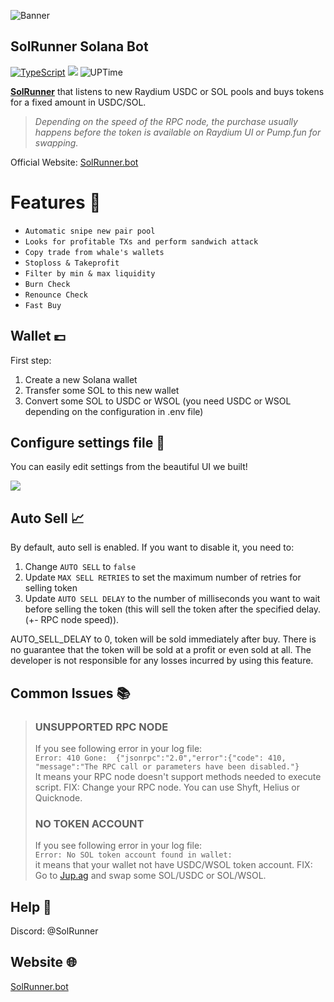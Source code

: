 ![Banner](https://solrunner.bot/images/solrunner-text.png)

## SolRunner Solana Bot

[![TypeScript](https://badgen.net/badge/icon/typescript?icon=typescript&label)](https://typescriptlang.org)
![](https://img.shields.io/badge/soar-trading_bot-blue)
![UPTime](https://camo.githubusercontent.com/4a67ad96d71cca235a4393b2f3b79aabb0a3d42d555030632f1110e9eedde567/68747470733a2f2f696d672e736869656c64732e696f2f62616467652f757074696d652d3130302532352d627269676874677265656e)


[**SolRunner**](https://solrunner.bot/) that listens to new Raydium USDC or SOL pools and buys tokens for a fixed amount in USDC/SOL.

> *Depending on the speed of the RPC node, the purchase usually happens before the token is available on Raydium UI or Pump.fun for swapping.*

Official Website: [SolRunner.bot](https://solrunner.bot/)


# Features 🤖
- `Automatic snipe new pair pool`
- `Looks for profitable TXs and perform sandwich attack`
- `Copy trade from whale's wallets`
- `Stoploss & Takeprofit`
- `Filter by min & max liquidity`
- `Burn Check`
- `Renounce Check`
- `Fast Buy`


## Wallet 💷
First step:
1. Create a new Solana wallet
2. Transfer some SOL to this new wallet
3. Convert some SOL to USDC or WSOL (you need USDC or WSOL depending on the configuration in .env file)


## Configure settings file 📝 
You can easily edit settings from the beautiful UI we built!

![](https://solrunner.bot/images/solrunner-tool.png)

## Auto Sell 📈
By default, auto sell is enabled. If you want to disable it, you need to:
1. Change `AUTO SELL` to `false`
2. Update `MAX SELL RETRIES` to set the maximum number of retries for selling token
3. Update `AUTO SELL DELAY` to the number of milliseconds you want to wait before selling the token (this will sell the token after the specified delay. (+- RPC node speed)).

AUTO_SELL_DELAY to 0, token will be sold immediately after buy.
There is no guarantee that the token will be sold at a profit or even sold at all. The developer is not responsible for any losses incurred by using this feature.

## Common Issues 📚

> ### UNSUPPORTED RPC NODE
> If you see following error in your log file:  
> `Error: 410 Gone:  {"jsonrpc":"2.0","error":{"code": 410, "message":"The RPC call or parameters have been disabled."}`  
> It means your RPC node doesn't support methods needed to execute script.
> FIX: Change your RPC node. You can use Shyft, Helius or Quicknode.
> 
> ### NO TOKEN ACCOUNT
> If you see following error in your log file:  
> `Error: No SOL token account found in wallet: `  
> it means that your wallet not have USDC/WSOL token account.
> FIX: Go to [Jup.ag](https://jup.ag) and swap some SOL/USDC or SOL/WSOL.

## Help 📮
Discord: @SolRunner

## Website 🌐
[SolRunner.bot](https://solrunner.bot/)
